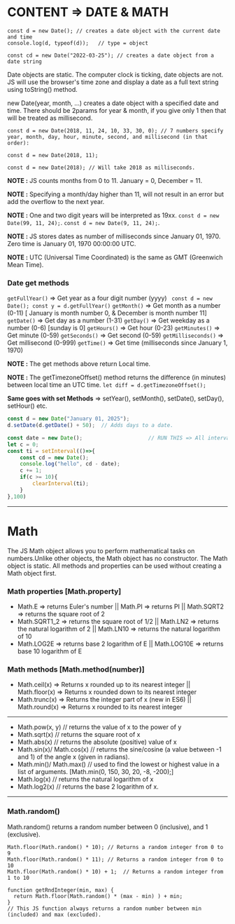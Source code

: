 # CONTENT => DATE & MATH

```
const d = new Date(); // creates a date object with the current date and time
console.log(d, typeof(d));   // type = object
```
```
const cd = new Date("2022-03-25"); // creates a date object from a date string
```

Date objects are static. The computer clock is ticking, date objects are not. JS  will use the browser's time zone and display a date as a full text string using toString() method.

new Date(year, month, ...) creates a date object with a specified date and time. There should be 2params for year & month, if you give only 1 then that will be treated as millisecond.

```
const d = new Date(2018, 11, 24, 10, 33, 30, 0); // 7 numbers specify year, month, day, hour, minute, second, and millisecond (in that order):

const d = new Date(2018, 11);

const d = new Date(2018); // Will take 2018 as milliseconds.
```

**NOTE :** JS counts months from 0 to 11. January = 0, December = 11. 

**NOTE :** Specifying a month/day higher than 11, will not result in an error but add the overflow to the next year.

**NOTE :** One and two digit years will be interpreted as 19xx. ```const d = new Date(99, 11, 24);```.  ```const d = new Date(9, 11, 24);```.

**NOTE :** JS stores dates as number of milliseconds since January 01, 1970. Zero time is January 01, 1970 00:00:00 UTC.

**NOTE :** UTC (Universal Time Coordinated) is the same as GMT (Greenwich Mean Time).

### Date get methods

```getFullYear()```	=> Get year as a four digit number (yyyy) ``` const d = new Date(); const y = d.getFullYear()```
```getMonth()```	=> Get month as a number (0-11) [ January is month number 0, & December is month number 11]
```getDate()```	=> Get day as a number (1-31)
```getDay()```	=> Get weekday as a number (0-6) [sunday is 0]
```getHours()``` =>	Get hour (0-23)
```getMinutes()```	=> Get minute (0-59)
```getSeconds()``` =>	Get second (0-59)
```getMilliseconds()``` =>	Get millisecond (0-999)
```getTime()```	=> Get time (milliseconds since January 1, 1970)

**NOTE :** The get methods above return Local time.

**NOTE :** The getTimezoneOffset() method returns the difference (in minutes) between local time an UTC time. ```let diff = d.getTimezoneOffset();```

**Same goes with set Methods** => setYear(), setMonth(), setDate(), setDay(), setHour() etc.

```js
const d = new Date("January 01, 2025");
d.setDate(d.getDate() + 50);  // Adds days to a date.
```

```js
const date = new Date();                     // RUN THIS => All interval/counter are cleared on reload/refresh
let c = 0;
const ti = setInterval(()=>{
    const cd = new Date();
    console.log("hello", cd - date);
    c += 1;
    if(c >= 10){
        clearInterval(ti);
    }
},100)
```
-----

# Math

The JS Math object allows you to perform mathematical tasks on numbers.Unlike other objects, the Math object has no constructor. The Math object is static. All methods and properties can be used without creating a Math object first.

### Math properties [Math.property]

- Math.E => returns Euler's number || Math.PI  => returns PI || Math.SQRT2 => returns the square root of 2
- Math.SQRT1_2 => returns the square root of 1/2 || Math.LN2  => returns the natural logarithm of 2 || Math.LN10 => returns the natural logarithm of 10
- Math.LOG2E => returns base 2 logarithm of E || Math.LOG10E => returns base 10 logarithm of E

### Math methods [Math.method(number)]

- Math.ceil(x) => Returns x rounded up to its nearest integer || Math.floor(x) => Returns x rounded down to its nearest integer
- Math.trunc(x)	=> Returns the integer part of x (new in ES6) || Math.round(x) => Returns x rounded to its nearest integer

----- 

- Math.pow(x, y)   // returns the value of x to the power of y
- Math.sqrt(x)    // returns the square root of x
- Math.abs(x)     // returns the absolute (positive) value of x
- Math.sin(x)/ Math.cos(x)  // returns the sine/cosine (a value between -1 and 1) of the angle x (given in radians).
- Math.min()/ Math.max()  // used to find the lowest or highest value in a list of arguments. [Math.min(0, 150, 30, 20, -8, -200);]
- Math.log(x)         // returns the natural logarithm of x
- Math.log2(x)        // returns the base 2 logarithm of x.

-----
### Math.random()

Math.random() returns a random number between 0 (inclusive),  and 1 (exclusive).

```
Math.floor(Math.random() * 10); // Returns a random integer from 0 to 9
Math.floor(Math.random() * 11); // Returns a random integer from 0 to 10
Math.floor(Math.random() * 10) + 1;  // Returns a random integer from 1 to 10
```

```
function getRndInteger(min, max) {
  return Math.floor(Math.random() * (max - min) ) + min;
}
// This JS function always returns a random number between min (included) and max (excluded).
```
















